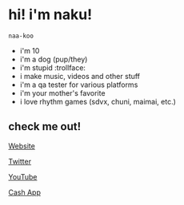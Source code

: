 # hi! i'm naku!
`naa-koo`

- i'm 10
- i'm a dog (pup/they)
- i'm stupid :trollface:
- i make music, videos and other stuff
- i'm a qa tester for various platforms
- i'm your mother's favorite
- i love rhythm games (sdvx, chuni, maimai, etc.)

## check me out!
[Website](https://miskeeping.com)

[Twitter](https://twitter.com/miskeeping)

[YouTube](https://youtube.com/miskeeping)

[Cash App](https://cash.app/$bigjuicyballs)
